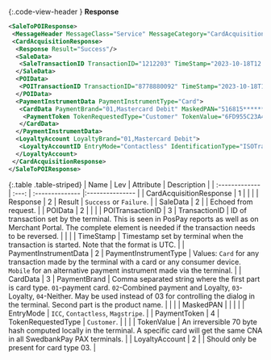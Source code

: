 {:.code-view-header }
**Response**

```xml
<SaleToPOIResponse>
 <MessageHeader MessageClass="Service" MessageCategory="CardAcquisition" MessageType="Response" ServiceID="4" SaleID="1" POIID="A-POIID"/>
 <CardAcquisitionResponse>
  <Response Result="Success"/>
  <SaleData>
   <SaleTransactionID TransactionID="1212203" TimeStamp="2023-10-18T12:12:20+02:00"/>
  </SaleData>
  <POIData>
   <POITransactionID TransactionID="8778880092" TimeStamp="2023-10-18T10:12:26.625Z"/>
  </POIData>
  <PaymentInstrumentData PaymentInstrumentType="Card">
   <CardData PaymentBrand="01,Mastercard Debit" MaskedPAN="516815******9659" EntryMode="Contactless">
    <PaymentToken TokenRequestedType="Customer" TokenValue="6FD955C23A48A041D881003CDBF836DC59F89CE0ECA8288129696CDF9BB8B8DD67F233"/>
   </CardData>
  </PaymentInstrumentData>
  <LoyaltyAccount LoyaltyBrand="01,Mastercard Debit">
   <LoyaltyAccountID EntryMode="Contactless" IdentificationType="ISOTrack2" IdentificationSupport="LoyaltyCard"/>
  </LoyaltyAccount>
 </CardAcquisitionResponse>
</SaleToPOIResponse>
```

{:.table .table-striped}
| Name | Lev | Attribute | Description |
| :------------- | :---: | :-------------- |:--------------- |
| CardAcquisitionResponse | 1 | | |
| Response | 2 | Result | `Success` or `Failure`. |
| SaleData | 2 | | Echoed from request. |
| POIData | 2 | | |
| POITransactionID | 3 | TransactionID | ID of transaction set by the terminal. This is seen in PosPay reports as well as on Merchant Portal. The complete element is needed if the transaction needs to be reversed. |
| | | TimeStamp | Timestamp set by terminal when the transaction is started. Note that the format is UTC. |
| PaymentInstrumentData | 2 | PaymentInstrumentType | Values: `Card` for any transaction made by the terminal with a card or any consumer device. `Mobile` for an alternative payment instrument made via the terminal. |
| CardData | 3 | PaymentBrand | Comma separated string where the first part is card type. `01`-payment card. `02`-Combined payment and Loyalty, `03`-Loyalty, `04`-Neither. May be used instead of 03 for controlling the dialog in the terminal. Second part is the product name. |
| | | MaskedPAN | |
| | | EntryMode | `ICC`, `Contactless`, `Magstripe`. |
| PaymentToken | 4 | TokenRequestedType | `Customer`. |
| | | TokenValue | An irreversible 70 byte hash computed locally in the terminal. A specific card will get the same CNA in all SwedbankPay PAX terminals. |
| LoyaltyAccount | 2 | | Should only be present for card type 03. |
